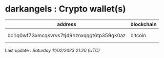 # darkangels : Crypto wallet(s)

| address | blockchain | Balance |
|---|---|---|
| bc1q0wf73xmcqkvrvs7tj49hznxqqgt6tp359gk0az | bitcoin | $ 1514101 |

Last update : _Saturday 11/02/2023 21.20 (UTC)_

